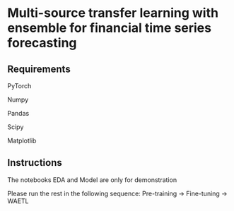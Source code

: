 # Multi-source transfer learning with ensemble for financial time series forecasting
## Requirements
PyTorch

Numpy

Pandas

Scipy

Matplotlib
## Instructions
The notebooks EDA and Model are only for demonstration

Please run the rest in the following sequence: Pre-training -> Fine-tuning -> WAETL
